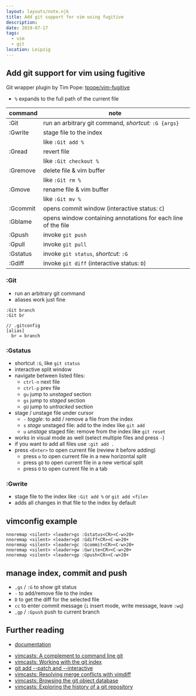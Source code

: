 ```yaml
---
layout: layouts/note.njk
title: Add git support for vim using fugitive
description:
date: 2019-07-17
tags:
  - vim
  - git
location: Leipzig
---
```

## Add git support for vim using fugitive

Git wrapper plugin by Tim Pope: [tpope/vim-fugitive](https://github.com/tpope/vim-fugitive)

- `%` expands to the full path of the current file

| command  | note                                                          |
|----------|---------------------------------------------------------------|
| :Git     | run an arbitrary git command, *shortcut:* `:G {args}`         |
| :Gwrite  | stage file to the index                                       |
|          | like `:Git add %`                                             |
| :Gread   | revert file                                                   |
|          | like `:Git checkout %`                                        |
| :Gremove | delete file & vim buffer                                      |
|          | like `:Git rm %`                                              |
| :Gmove   | rename file & vim buffer                                      |
|          | like `:Git mv %`                                              |
| :Gcommit | opens commit window (interactive status: `C`)                 |
| :Gblame  | opens window containing annotations for each line of the file |
| :Gpush   | invoke `git push`                                             |
| :Gpull   | invoke `git pull`                                             |
| :Gstatus | invoke `git status`, *shortcut:* `:G`                         |
| :Gdiff   | invoke `git diff` (interactive status: `D`)                  |

### :Git

- run an arbitrary git command
- aliases work just fine

```
:Git branch
:Git br

// .gitconfig
[alias]
  br = branch
```

### :Gstatus

- shortcut `:G`, like `git status`
- interactive split window
- navigate between listed files:
  - `ctrl-n` next file
  - `ctrl-p` prev file
  - `gu` jump to *unstaged* section
  - `gs` jump to *staged* section
  - `gU` jump to *untracked* section
- stage / unstage file under cursor
  - `-` *toggle*: to add / remove a file from the index
  - `s` *stage* unstaged file: add to the index like `git add`
  - `u` *unstage* staged file: remove from the index like `git reset`
- works in visual mode as well (select multiple files and press `-`)
- if you want to add all files use `:git add .`
- press `<Enter>` to open current file (review it before adding)
    - press `o` to open current file in a new horizontal split
    - press `gO` to open current file in a new vertical split
    - press `O` to open current file in a tab

### :Gwrite

- stage file to the index like `:Git add %` or `git add <file>`
- adds all changes in that file to the index by default

## vimconfig example

```
nnoremap <silent> <leader>gs :Gstatus<CR><C-w>20+
nnoremap <silent> <leader>gd :Gdiff<CR><C-w>20+
nnoremap <silent> <leader>gc :Gcommit<CR><C-w>20+
nnoremap <silent> <leader>gw :Gwrite<CR><C-w>20+
nnoremap <silent> <leader>gp :Gpush<CR><C-w>20+
```

## manage index, commit and push

- `,gs` / `:G` to show git status
- `-` to add/remove file to the index
- `D` to get the diff for the selected file
- `cc` to enter commit message (`i` insert mode, write message, leave `:wq`)
- `,gp` / `:Gpush` push to current branch

## Further reading

- [documentation](https://github.com/tpope/vim-fugitive/blob/master/doc/fugitive.txt)
* [vimcasts: A complement to command line git](http://vimcasts.org/e/31)
* [vimcasts: Working with the git index](http://vimcasts.org/e/32)
* [git add --patch and --interactive](https://nuclearsquid.com/writings/git-add/)
* [vimcasts: Resolving merge conflicts with vimdiff](http://vimcasts.org/e/33)
* [vimcasts: Browsing the git object database](http://vimcasts.org/e/34)
* [vimcasts: Exploring the history of a git repository](http://vimcasts.org/e/35)
